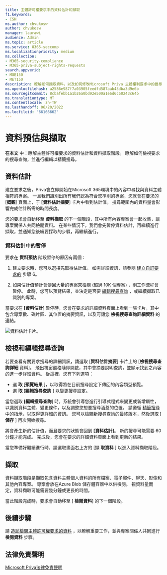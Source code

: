 ```yaml
---
title: 主體許可權要求中的資料估計和擷取
f1.keywords:
- CSH
ms.author: chvukosw
author: chvukosw
manager: laurawi
audience: Admin
ms.topic: article
ms.service: O365-seccomp
ms.localizationpriority: medium
ms.collection:
- M365-security-compliance
- M365-priva-subject-rights-requests
search.appverid:
- MOE150
- MET150
description: 瞭解如何擷取資料，以及如何修改Microsoft Priva 主體權利要求中的搜尋設定。
ms.openlocfilehash: a2586e987f7a03905feedfd587aab43dba3d9e6b
ms.sourcegitcommit: 8cbafebb1a1b26a0bd92e500a1e6d6c60243c64b
ms.translationtype: MT
ms.contentlocale: zh-TW
ms.lasthandoff: 06/20/2022
ms.locfileid: "66166662"
---
```

# <a name="data-estimate-and-retrieval"></a>資料預估與擷取

**在本文** 中：瞭解主體許可權要求的資料估計和資料擷取階段。 瞭解如何檢視要求的搜尋查詢，並進行編輯以精簡搜尋。

## <a name="data-estimate"></a>資料估計
建立要求之後，Priva會立即開始在Microsoft 365環境中的內容中尋找與資料主體相符的專案。 一旦我們識別出所有我們認為符合您準則的專案，您就會在要求的 [**概觀**] 頁面上，于 **[資料估計摘要**] 卡片中看到估計值。 搜尋範圍內的資料量會影響完成估計所需的時間長度。

您的要求會自動移至 **資料擷取** 的下一個階段，其中所有內容專案會一起收集，讓專案關係人共同檢閱資料。 在某些情況下，我們會先暫停資料估計，再繼續進行擷取，並通知您後續要採取的步驟，再繼續進行。

### <a name="pause-in-data-estimate"></a>資料估計中的暫停

要求在 **資料預估** 階段暫停的原因有兩個：

1. 建立要求時，您可以選擇先取得估計值。 如需詳細資訊，請參閱 [建立自訂要求的](subject-rights-requests-create.md#custom-setup-guided-process-to-choose-all-settings) 步驟 6。

2. 如果估計值預計會傳回大量的專案來檢閱 (超過 10K 個專案) ，則工作流程會暫停。 此時，您可以預覽結果，並決定是否要 [編輯搜尋查詢](subject-rights-requests-create.md#refining-your-search) ，或繼續擷取已識別的專案。

當要求在 **[資料估計**] 暫停時，您會在要求的詳細資料頁面上看到一張卡片，其中包含專案數、磁片區、其位置的摘要資訊，以及可讓您 **檢視搜尋查詢詳細資料** 的連結。

![資料估計卡片。](../media/priva-srr-data-estimate.png)

## <a name="view-and-edit-search-queries"></a>檢視和編輯搜尋查詢

若要查看有關要求搜尋的詳細資訊，請選取 [**資料估計摘要**] 卡片上的 [**檢視搜尋查詢詳細** 資料]。 飛出視窗窗格隨即開啟，其中會摘要說明查詢，並顯示找到之內容的進一步詳細資料。 從這裡，您有下列選項：

- 選 **取 [預覽結果** ]，以取得將在目前搜尋設定下傳回的內容類型預覽。
- 選 **取 [編輯搜尋查詢** ] 以變更搜尋設定。

當您選取 **[編輯搜尋查詢**] 時，系統會引導您進行引導式程式來變更或新增屬性，以識別資料主體、變更條件，以及調整您想要搜尋涵蓋的位置。 請遵循 [精簡搜尋](subject-rights-requests-create.md#refining-your-search) 中的指示，以取得更詳細的資訊。 您可以檢閱新搜尋查詢的最終版本，然後選取 [ **儲存** ] 再次開始搜尋。

將會產生新的估計值，而且要求的狀態會回到 **[資料估計]**。 新的搜尋可能需要 60 分鐘才能完成。 完成後，您會在要求的詳細資料頁面上看到更新的結果。

當您準備好繼續進行時，請選取畫面右上方的 [擷 **取資料** ] 以進入資料擷取階段。

## <a name="retrieve-data"></a>擷取

資料擷取階段是擷取包含資料主體個人資料的所有檔案、電子郵件、聊天、影像和其他內容專案。 專案會放在Azure Blob 儲存體容器中以供檢閱。 視資料量而定，資料擷取可能需要幾分鐘或更長的時間。

當此階段完成時，要求會自動移至 [ **檢閱資料**] 的下一個階段。

## <a name="next-steps"></a>後續步驟

請 [造訪檢閱主體許可權要求的資料](subject-rights-requests-data-review.md) ，以瞭解重要工作，並與專案關係人共同進行 **檢閱資料** 步驟。

## <a name="legal-disclaimer"></a>法律免責聲明

[Microsoft Priva法律免責聲明](priva-disclaimer.md)